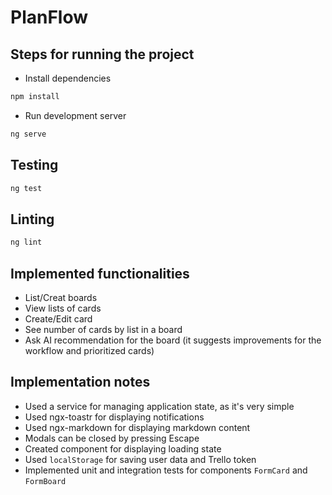 # PlanFlow

## Steps for running the project

- Install dependencies

```sh
npm install
```

- Run development server

```sh
ng serve
```

## Testing

```sh
ng test
```

## Linting

```sh
ng lint
```

## Implemented functionalities

- List/Creat boards
- View lists of cards
- Create/Edit card
- See number of cards by list in a board
- Ask AI recommendation for the board (it suggests improvements for the workflow and prioritized cards)

## Implementation notes

- Used a service for managing application state, as it's very simple
- Used ngx-toastr for displaying notifications
- Used ngx-markdown for displaying markdown content
- Modals can be closed by pressing Escape
- Created component for displaying loading state
- Used `localStorage` for saving user data and Trello token
- Implemented unit and integration tests for components `FormCard` and `FormBoard`

